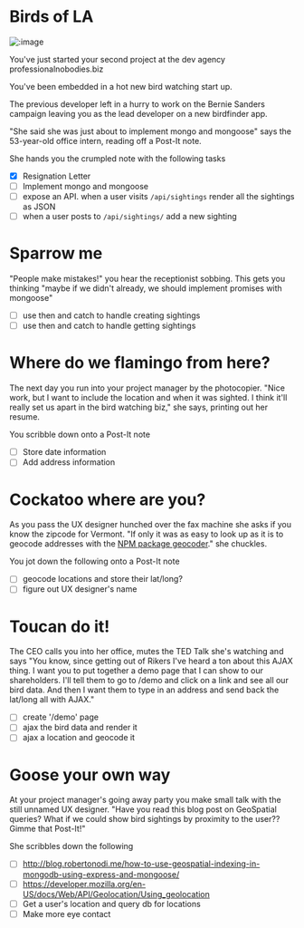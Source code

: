 # Birds of LA

![:image](http://ecx.images-amazon.com/images/I/51%2BXpb4cgqL._SL500_SX258_BO1,204,203,200_.jpg)

You've just started your second project at the dev agency professionalnobodies.biz

You've been embedded in a hot new bird watching start up.

The previous developer left in a hurry to work on the Bernie Sanders campaign
leaving you as the lead developer on a new birdfinder app.

"She said she was just about to implement mongo and mongoose" says the 53-year-old office
intern, reading off a Post-It note.

She hands you the crumpled note with the following tasks

- [x] Resignation Letter
- [ ] Implement mongo and mongoose
- [ ] expose an API. when a user visits `/api/sightings` render all the sightings as JSON
- [ ] when a user posts to `/api/sightings/` add a new sighting

# Sparrow me

"People make mistakes!" you hear the receptionist sobbing. This
gets you thinking "maybe if we didn't already, we should implement promises with mongoose"

- [ ] use then and catch to handle creating sightings
- [ ] use then and catch to handle getting sightings

# Where do we flamingo from here?

The next day you run into your project manager by the photocopier. "Nice work, but
I want to include the location and when it was sighted. I think it'll really set us apart in the bird watching biz," she says, printing
out her resume.

You scribble down onto a Post-It note

- [ ] Store date information
- [ ] Add address information

# Cockatoo where are you?

As you pass the UX designer hunched over the fax machine she asks if you know the
zipcode for Vermont.  "If only it was as easy to look up as it is to geocode addresses
with the [NPM package geocoder](https://www.npmjs.com/package/geocoder)." she chuckles.

You jot down the following onto a Post-It note

- [ ] geocode locations and store their lat/long?
- [ ] figure out UX designer's name

# Toucan do it!

The CEO calls you into her office, mutes the TED Talk she's watching and says "You know,
since getting out of Rikers I've heard a ton about this AJAX thing. I want you to
put together a demo page that I can show to our shareholders. I'll tell them to
go to /demo and click on a link and see all our bird data. And then I want them
to type in an address and send back the lat/long all with AJAX."

- [ ] create '/demo' page
- [ ] ajax the bird data and render it
- [ ] ajax a location and geocode it

# Goose your own way

At your project manager's going away party you make small talk with the still
unnamed UX designer.  "Have you read this blog post on GeoSpatial queries? What if
we could show bird sightings by proximity to the user?? Gimme that Post-It!"

She scribbles down the following

- [ ] http://blog.robertonodi.me/how-to-use-geospatial-indexing-in-mongodb-using-express-and-mongoose/
- [ ] https://developer.mozilla.org/en-US/docs/Web/API/Geolocation/Using_geolocation
- [ ] Get a user's location and query db for locations
- [ ] Make more eye contact
